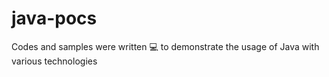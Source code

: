 # java-pocs
Codes and samples were written 💻 to demonstrate the usage of Java with various technologies
